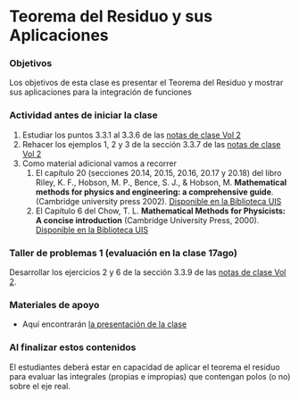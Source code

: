 # Teorema del Residuo y sus Aplicaciones

### Objetivos
Los objetivos de esta clase es presentar el Teorema del Residuo y mostrar sus aplicaciones para la integración de funciones

### Actividad antes de iniciar la clase
  1. Estudiar los puntos 3.3.1 al 3.3.6 de las [notas de clase Vol 2](https://github.com/nunezluis/MisCursos/blob/main/MisMateriales/LibrosCapitulos/VolumenDOS.pdf)
  2. Rehacer los ejemplos 1, 2 y 3 de la sección 3.3.7 de las [notas de clase Vol 2](https://github.com/nunezluis/MisCursos/blob/main/MisMateriales/LibrosCapitulos/VolumenDOS.pdf)
  3. Como material adicional vamos a recorrer
        1. El capítulo 20 (secciones 20.14,  20.15,  20.16,  20.17 y  20.18) del libro Riley, K. F., Hobson, M. P., Bence, S. J., & Hobson, M.  **Mathematical methods for physics and engineering: a comprehensive guide**. (Cambridge university press 2002). [Disponible en la Biblioteca UIS](http://tangara.uis.edu.co)
        2. El Capítulo 6 del Chow, T. L. **Mathematical Methods for Physicists: A concise introduction** (Cambridge University Press, 2000). [Disponible en la Biblioteca UIS](http://tangara.uis.edu.co)

### Taller de problemas 1 (evaluación en la clase 17ago)
Desarrollar los ejercicios 2 y 6 de la sección 3.3.9 de las [notas de clase Vol 2](https://github.com/nunezluis/MisCursos/blob/main/MisMateriales/LibrosCapitulos/VolumenDOS.pdf).  

### Materiales de apoyo
  + Aquí encontrarán [la presentación de la clase](https://github.com/nunezluis/MisCursos/blob/main/MisMateriales/Presentaciones/M2_1_5ResiduosIntegrales.pdf)

### Al finalizar estos contenidos

El estudiantes deberá estar en capacidad de aplicar el teorema el residuo para evaluar las integrales (propias e impropias) que contengan polos (o no) sobre el eje real.
